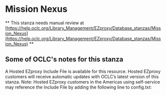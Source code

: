 # Mission Nexus
** This stanza needs manual review at [https://help.oclc.org/Library_Management/EZproxy/Database_stanzas/Mission_Nexus](https://help.oclc.org/Library_Management/EZproxy/Database_stanzas/Mission_Nexus) **

## Some of OCLC's notes for this stanza

A Hosted EZproxy Include File is available for this resource. Hosted EZproxy customers will receive automatic updates with OCLC&rsquo;s latest version of this stanza. Note: Hosted EZproxy customers in the Americas using self-service may reference the Include File by adding the following line to config.txt:

&nbsp;

&nbsp;
